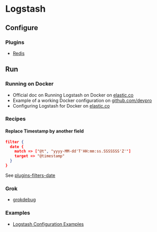 # Logstash

## Configure

### Plugins

* [Redis](https://www.elastic.co/guide/en/logstash/current/plugins-inputs-redis.html)

## Run

### Running on Docker

- Official doc on Running Logstash on Docker on [elastic.co](https://www.elastic.co/guide/en/logstash/current/docker.html)
- Example of a working Docker configuration on [github.com/devpro](https://github.com/devpro/docker-files/tree/master/elastic-stack)
- Configuring Logstash for Docker on [elastic.co](https://www.elastic.co/guide/en/logstash/current/docker-config.html)

### Recipes

#### Replace Timestamp by another field

```json
filter {
  date {
    match => ["@t", "yyyy-MM-dd'T'HH:mm:ss.SSSSSSS'Z'"]
    target => "@timestamp"
  }
}
```

See [plugins-filters-date](https://www.elastic.co/guide/en/logstash/current/plugins-filters-date.html)

### Grok

- [grokdebug](https://grokdebug.herokuapp.com/)

### Examples

- [Logstash Configuration Examples](https://www.elastic.co/guide/en/logstash/current/config-examples.html)
